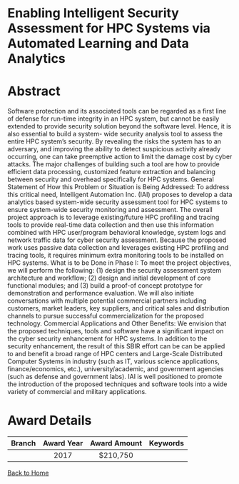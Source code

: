 
Enabling Intelligent Security Assessment for HPC Systems via Automated Learning and Data Analytics
==================================================================================================

# Abstract


Software protection and its associated tools can be regarded as a first line of defense for run-time integrity in an HPC system, but cannot be easily extended to provide security solution beyond the software level. Hence, it is also essential to build a system- wide security analysis tool to assess the entire HPC system’s security. By revealing the risks the system has to an adversary, and improving the ability to detect suspicious activity already occurring, one can take preemptive action to limit the damage cost by cyber attacks. The major challenges of building such a tool are how to provide efficient data processing, customized feature extraction and balancing between security and overhead specifically for HPC systems. General Statement of How this Problem or Situation is Being Addressed: To address this critical need, Intelligent Automation Inc. (IAI) proposes to develop a data analytics based system-wide security assessment tool for HPC systems to ensure system-wide security monitoring and assessment. The overall project approach is to leverage existing/future HPC profiling and tracing tools to provide real-time data collection and then use this information combined with HPC user/program behavioral knowledge, system logs and network traffic data for cyber security assessment. Because the proposed work uses passive data collection and leverages existing HPC profiling and tracing tools, it requires minimum extra monitoring tools to be installed on HPC systems. What is to be Done in Phase I: To meet the project objectives, we will perform the following: (1) design the security assessment system architecture and workflow; (2) design and initial development of core functional modules; and (3) build a proof-of concept prototype for demonstration and performance evaluation. We will also initiate conversations with multiple potential commercial partners including customers, market leaders, key suppliers, and critical sales and distribution channels to pursue successful commercialization for the proposed technology. Commercial Applications and Other Benefits: We envision that the proposed techniques, tools and software have a significant impact on the cyber security enhancement for HPC systems. In addition to the security enhancement, the result of this SBIR effort can be can be applied to and benefit a broad range of HPC centers and Large-Scale Distributed Computer Systems in industry (such as IT, various science applications, finance/economics, etc.), university/academic, and government agencies (such as defense and government labs). IAI is well positioned to promote the introduction of the proposed techniques and software tools into a wide variety of commercial and military applications.  

# Award Details

|Branch|Award Year|Award Amount|Keywords|
| :---: | :---: | :---: | :---: |
||2017|$210,750||
  
  


[Back to Home](https://github.com/chrischow/dod_sbir_awards/JT/#11)